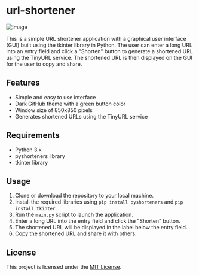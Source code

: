 # url-shortener

![image](https://user-images.githubusercontent.com/62465404/219878426-f242d88f-b49b-4a3b-a00f-d94b8dafc619.png)

This is a simple URL shortener application with a graphical user interface (GUI) built using the tkinter library in Python. The user can enter a long URL into an entry field and click a "Shorten" button to generate a shortened URL using the TinyURL service. The shortened URL is then displayed on the GUI for the user to copy and share.

## Features

- Simple and easy to use interface
- Dark GitHub theme with a green button color
- Window size of 850x850 pixels
- Generates shortened URLs using the TinyURL service

## Requirements

- Python 3.x
- pyshorteners library
- tkinter library

## Usage

1. Clone or download the repository to your local machine.
2. Install the required libraries using `pip install pyshorteners` and `pip install tkinter`.
3. Run the `main.py` script to launch the application.
4. Enter a long URL into the entry field and click the "Shorten" button.
5. The shortened URL will be displayed in the label below the entry field.
6. Copy the shortened URL and share it with others.

## License

This project is licensed under the [MIT License](https://opensource.org/licenses/MIT).
